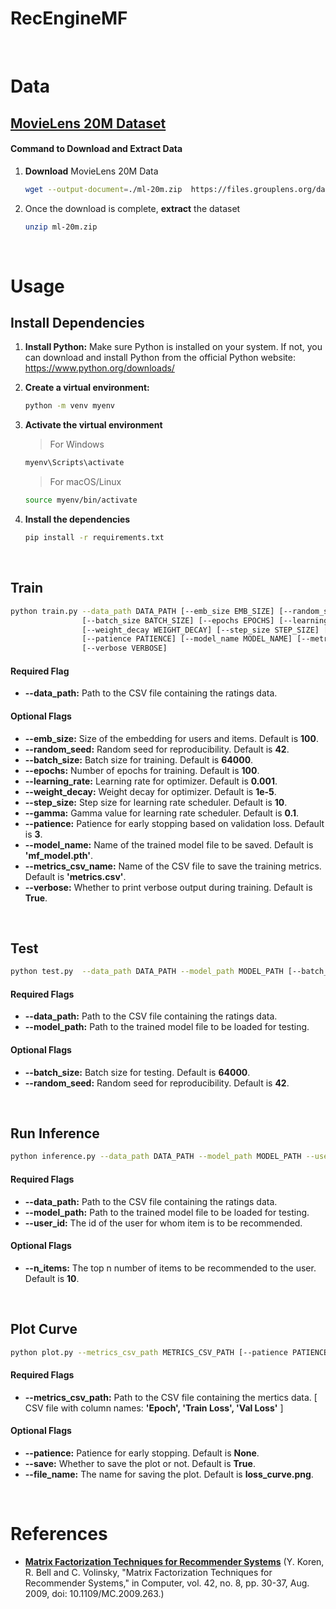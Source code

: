 # RecEngineMF

<br />

# Data

## [MovieLens 20M Dataset](https://grouplens.org/datasets/movielens/20m/)

#### Command to Download and Extract Data

1. **Download** MovieLens 20M Data

	```bash
	wget --output-document=./ml-20m.zip  https://files.grouplens.org/datasets/movielens/ml-20m.zip
	```

2. Once the download is complete, **extract** the dataset

	```bash
	unzip ml-20m.zip
	```

<br />

# Usage

## Install Dependencies

1. **Install Python:** Make sure Python is installed on your system. If not, you can download and install Python from the official Python website: https://www.python.org/downloads/

2. **Create a virtual environment:** 

	```bash
	python -m venv myenv
	```

3. **Activate the virtual environment**

	> For Windows
	```bash
	myenv\Scripts\activate
	```

	> For macOS/Linux
	```bash
	source myenv/bin/activate
	```

4. **Install the dependencies**
	
	```bash
	pip install -r requirements.txt
	```

<br />

## Train

```bash
python train.py --data_path DATA_PATH [--emb_size EMB_SIZE] [--random_seed RANDOM_SEED] 
                [--batch_size BATCH_SIZE] [--epochs EPOCHS] [--learning_rate LEARNING_RATE] 
                [--weight_decay WEIGHT_DECAY] [--step_size STEP_SIZE] [--gamma GAMMA] 
                [--patience PATIENCE] [--model_name MODEL_NAME] [--metrics_csv_name METRICS_CSV_NAME]
                [--verbose VERBOSE]
```

#### Required Flag
- **--data_path:** Path to the CSV file containing the ratings data.

#### Optional Flags
- **--emb_size:** Size of the embedding for users and items. Default is **100**.
- **--random_seed:** Random seed for reproducibility. Default is **42**.
- **--batch_size:** Batch size for training. Default is **64000**.
- **--epochs:** Number of epochs for training. Default is **100**.
- **--learning_rate:** Learning rate for optimizer. Default is **0.001**.
- **--weight_decay:** Weight decay for optimizer. Default is **1e-5**.
- **--step_size:** Step size for learning rate scheduler. Default is **10**.
- **--gamma:** Gamma value for learning rate scheduler. Default is **0.1**.
- **--patience:** Patience for early stopping based on validation loss. Default is **3**.
- **--model_name:** Name of the trained model file to be saved. Default is **'mf_model.pth'**.
- **--metrics_csv_name:** Name of the CSV file to save the training metrics. Default is **'metrics.csv'**.
- **--verbose:** Whether to print verbose output during training. Default is **True**.

<br />

## Test

```bash
python test.py  --data_path DATA_PATH --model_path MODEL_PATH [--batch_size BATCH_SIZE] [--random_seed RANDOM_SEED]
```

#### Required Flags
- **--data_path:** Path to the CSV file containing the ratings data.
- **--model_path:** Path to the trained model file to be loaded for testing.

#### Optional Flags
- **--batch_size:** Batch size for testing. Default is **64000**.
- **--random_seed:** Random seed for reproducibility. Default is **42**.

<br />

## Run Inference

```bash
python inference.py --data_path DATA_PATH --model_path MODEL_PATH --user_id USER_ID [--n_items N_ITEMS]
```

#### Required Flags
- **--data_path:** Path to the CSV file containing the ratings data.
- **--model_path:** Path to the trained model file to be loaded for testing. 
- **--user_id:** The id of the user for whom item is to be recommended.

#### Optional Flags
- **--n_items:** The top n number of items to be recommended to the user. Default is **10**.


<br />

## Plot Curve

```bash
python plot.py --metrics_csv_path METRICS_CSV_PATH [--patience PATIENCE] [--save SAVE] [--file_name FILE_NAME]
```

#### Required Flags
- **--metrics_csv_path:** Path to the CSV file containing the mertics data. [ CSV file with column names: **'Epoch', 'Train Loss', 'Val Loss'** ]

#### Optional Flags
- **--patience:** Patience for early stopping. Default is **None**.
- **--save:** Whether to save the plot or not. Default is **True**.
- **--file_name:** The name for saving the plot. Default is **loss_curve.png**.

<br />

# References

- **[Matrix Factorization Techniques for Recommender Systems](https://ieeexplore.ieee.org/document/5197422)** 
(Y. Koren, R. Bell and C. Volinsky, "Matrix Factorization Techniques for Recommender Systems," in Computer, vol. 42, no. 8, pp. 30-37, Aug. 2009, doi: 10.1109/MC.2009.263.)